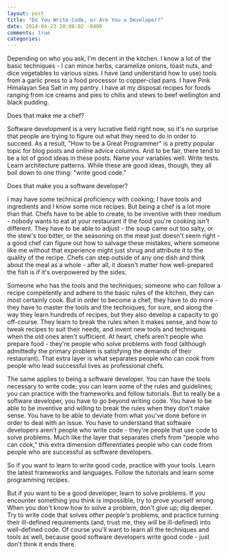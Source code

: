 ```yaml
---
layout: post
title: "Do You Write Code, or Are You a Developer?"
date: 2014-04-23 20:08:02 -0400
comments: true
categories: 
---
```


Depending on who you ask, I'm decent in the kitchen. I know a lot of the basic
techniques - I can mince herbs, caramelize onions, toast nuts, and dice
vegetables to various sizes. I have (and understand how to use) tools from a
garlic press to a food processor to copper-clad pans. I have Pink Himalayan Sea
Salt in my pantry. I have at my disposal recipes for foods ranging from ice
creams and pies to chilis and stews to beef wellington and black pudding.

Does that make me a chef?

Software development is a very lucrative field right now, so it's no surprise
that people are trying to figure out what they need to do in order to succeed.
As a result, "How to be a Great Programmer" is a pretty popular topic for blog
posts and online advice columns. And to be fair, there tend to be a lot of good
ideas in these posts. Name your variables well. Write tests. Learn architecture
patterns. While these are good ideas, though, they all boil down to one thing:
"write good code." 

Does that make you a software developer?

I may have some technical proficiency with cooking; I have tools and
ingredients and I know some nice recipes. But being a chef is a lot more than
that. Chefs have to be able to create, to be inventive with their medium -
nobody wants to eat at your restaurant if the food you're cooking isn't
different. They have to be able to adjust - the soup came out too salty, or the
stew's too bitter, or the seasoning on the meat just doesn't seem right - a
good chef can figure out how to salvage these mistakes, where someone like me
without that experience might just shrug and attribute it to the quality of the
recipe. Chefs can step outside of any one dish and think about the meal as a
whole - after all, it doesn't matter how well-prepared the fish is if it's
overpowered by the sides.

Someone who has the tools and the techniques; someone who can follow a recipe
competently and adhere to the basic rules of the kitchen, they can most
certainly cook. But in order to become a chef, they have to do more - they have
to master the tools and the techniques, for sure, and along the way they learn
hundreds of recipes, but they also develop a capacity to go off-course. They
learn to break the rules when it makes sense, and how to tweak recipes to suit
their needs, and invent new tools and techniques when the old ones aren't
sufficient. At heart, chefs aren't people who prepare food - they're people who
solve problems with food (although admittedly the primary problem is satisfying
the demands of their restaurant). That extra layer is what separates people who
can cook from people who lead successful lives as professional chefs.

The same applies to being a software developer. You can have the tools
necessary to write code; you can learn some of the rules and guidelines; you
can practice with the frameworks and follow tutorials. But to really be a
software developer, you have to go beyond writing code. You have to be able to
be inventive and willing to break the rules when they don't make sense. You
have to be able to deviate from what you've done before in order to deal with
an issue. You have to understand that software developers aren't people who
write code - they're people that use code to solve problems. Much like the layer
that separates chefs from "people who can cook," this extra dimension differentiates
people who can code from people who are successful as software developers.

So if you want to learn to write good code, practice with your tools. Learn the
latest frameworks and languages. Follow the tutorials and learn some programming
recipes.

But if you want to be a good developer, learn to solve problems. If you encounter
something you think is impossible, try to prove yourself wrong. When you don't know
how to solve a problem, don't give up; dig deeper. Try to write code that solves
*other people's* problems, and practice turning their ill-defined requirements
(and, trust me, they *will* be ill-defined) into well-defined code. Of course you'll
want to learn all the techniques and tools as well, because good software developers
write good code - just don't think it ends there.

